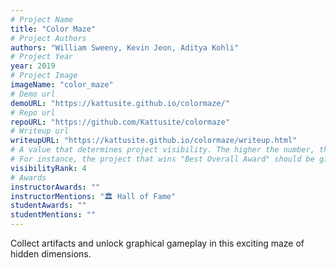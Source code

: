```yaml
---
# Project Name
title: "Color Maze"
# Project Authors
authors: "William Sweeny, Kevin Jeon, Aditya Kohli"
# Project Year
year: 2019
# Project Image
imageName: "color_maze"
# Demo url
demoURL: "https://kattusite.github.io/colormaze/"
# Repo url
repoURL: "https://github.com/Kattusite/colormaze"
# Writeup url
writeupURL: "https://kattusite.github.io/colormaze/writeup.html"
# A value that determines project visibility. The higher the number, the closer it will appear to the top
# For instance, the project that wins "Best Overall Award" should be given the highest visibilityRank
visibilityRank: 4
# Awards
instructorAwards: ""
instructorMentions: "🏛️ Hall of Fame"
studentAwards: ""
studentMentions: ""
---
```

Collect artifacts and unlock graphical gameplay in this exciting maze of hidden dimensions.
